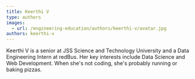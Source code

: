 ```yaml
---
title: Keerthi V
type: authors
images:
  - url: /engineering-education/authors/keerthi-v/avatar.jpg
authors: keerthi-v
---
```

Keerthi V is a senior at JSS Science and Technology University and a Data Engineering Intern at redBus. Her key interests include Data Science and Web Development. When she's not coding, she's probably running or baking pizzas.
